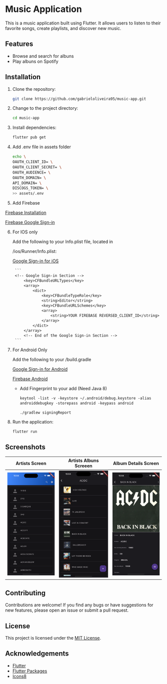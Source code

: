 # Music Application

This is a music application built using Flutter. It allows users to listen to their favorite songs, create playlists, and discover new music.

## Features

- Browse and search for albuns
- Play albuns on Spotify

## Installation

1. Clone the repository:

    ```bash
    git clone https://github.com/gabrieloliveira95/music-app.git
    ```

2. Change to the project directory:

    ```bash
    cd music-app
    ```

3. Install dependencies:

    ```bash
    flutter pub get
    ```

4. Add .env file in assets folder

    ```bash
    echo \
    OAUTH_CLIENT_ID= \
    OAUTH_CLIENT_SECRET= \
    OAUTH_AUDIENCE= \
    OAUTH_DOMAIN= \
    API_DOMAIN= \
    DISCOGS_TOKEN= \
    >> assets/.env
    ```

5. Add Firebase 

[Firebase Installation](https://firebase.flutter.dev/docs/manual-installation/ios/)
    
[Firebase Google Sign-in](https://firebase.flutter.dev/docs/auth/social#google)

6. For IOS only
    
    Add the following to your Info.plist file, located in 
    
    <project root>/ios/Runner/Info.plist:

    [Google Sign-in for iOS](https://developers.google.com/identity/sign-in/ios/start-integrating)
    
        ```
        <!-- Google Sign-in Section -->
            <key>CFBundleURLTypes</key>
            <array>
                <dict>
                    <key>CFBundleTypeRole</key>
                    <string>Editor</string>
                    <key>CFBundleURLSchemes</key>
                    <array>
                        <string>YOUR FIREBASE REVERSED_CLIENT_ID</string>
                    </array>
                </dict>
            </array>
            <!-- End of the Google Sign-in Section -->
        ```

7. For Android Only

    Add the following to your <project>/build.gradle

    [Google Sign-in for Android](https://developers.google.com/identity/sign-in/android/start-integrating)

    [Firebase Android](https://firebase.flutter.dev/docs/installation/android/)

    - Add Fingerprint to your add (Need Java 8)      
        ```
        keytool -list -v -keystore ~/.android/debug.keystore -alias androiddebugkey -storepass android -keypass android
        ```

        ```
        ./gradlew signingReport 
        ```


8. Run the application:

    ```bash
    flutter run
    ```

## Screenshots

Artists Screen            |  Artists Albuns Screeen          |  Album Details Screen
:-------------------------:|:-------------------------:| :-------------------------:
![](screenshots/screenshot1.png)  |  ![](screenshots/screenshot2.png) | ![](screenshots/screenshot3.png)

## Contributing

Contributions are welcome! If you find any bugs or have suggestions for new features, please open an issue or submit a pull request.

## License

This project is licensed under the [MIT License](LICENSE).

## Acknowledgements

- [Flutter](https://flutter.dev/)
- [Flutter Packages](https://pub.dev/flutter/packages)
- [Icons8](https://icons8.com/)

